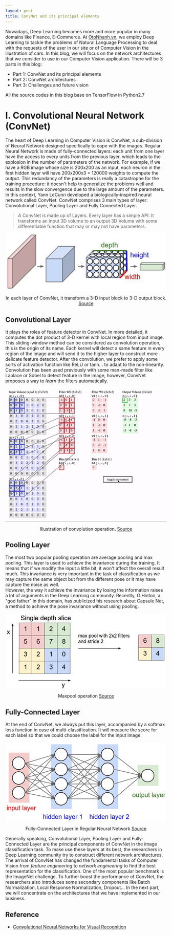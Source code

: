 ```yaml
---
layout: post
title: ConvNet and its principal elements
---
```


Nowadays, Deep Learning becomes more and more popular in many domains like Finance, E-Commerce. At [OtoNhanh.vn](https://otonhanh.vn), we employ Deep Learning to tackle the problems of Natural Language Processing to deal with the requests of the user in our site or of Computer Vision in the illustration of cars. In this blog, we will focus on the network architectures that we consider to use in our Computer Vision application. There will be 3 parts in this blog:  

- Part 1: ConvNet and its principal elements
- Part 2: ConvNet architectures
- Part 3: Challenges and future vision

All the source codes in this blog base on TensorFlow in Python2.7

# I. Convolutional Neural Network (ConvNet)

The heart of Deep Learning in Computer Vision is ConvNet, a sub-division of Neural Network designed specifically to cope with the images. Regular Neural Network is made of fully-connected layers: each unit from one layer have the access to every units from the previous layer, which leads to the explosion in the number of parameters of the network. For example, if we have a RGB image whose size is 200x200 as an input, each neuron in the first hidden layer will have 200x200x3 = 120000 weights to compute the output. This redundancy of the parameters is really a catastrophe for the training procedure: it doesn't help to generalize the problems well and results in the slow convergence due to the large amount of the parameters.  
In this context, Yann LeCunn developed a biologically-inspired neural network called ConvNet. ConvNet comprises 3 main types of layer: Convolutional Layer, Pooling Layer and Fully Connected Layer.  
> A ConvNet is made up of Layers. Every layer has a simple API: It transforms an input 3D volume to an output 3D Volume
with some differentiable function that may or may not have parameters.  

<p align="center">
 <img src="/img/Introduction_CNN/cnn.jpeg" alt="" align="middle">
 <div align="center">In each layer of ConvNet, it transform a 3-D input block to 3-D output block. <a href="http://cs231n.github.io/assets/cnn/cnn.jpeg">Source</a></div>
</p>  

## Convolutional Layer

It plays the roles of feature detector in ConvNet. In more detailed, it computes the dot product of 3-D kernel with local region from input image. This sliding-window method can be considered as convolution operation, this is the origin of its name. Each kernel will detect a same feature in every region of the image and will send it to the higher layer to construct more delicate feature detector. After the convolution, we prefer to apply some sorts of activation function like ReLU or tanh... to adapt to the non-linearity.  
Convolution has been used previously with some man-made filter like Laplace or Sobel to detect feature in the image, however, ConvNet proposes a way to *learn* the filters automatically.  

<p align="center">
 <img src="/img/Introduction_CNN/conv-layer.gif" alt="" align="middle">
 <div align="center">Illustration of convolution operation. <a href="http://cs231n.github.io/convolutional-networks/">Source</a></div>
</p> 

## Pooling Layer

The most two popular pooling operation are average pooling and max pooling. This layer is used to achieve the invariance during the training. It means that if we modify the input a little bit, it won't affect the overall result much. This invariance is very important in the task of classification as we may capture the same object but from the different pose or it may have capture the noise as well.  
However, the way it achieve the invariance by losing the information raises a lot of arguments in the Deep Learning community. Recently, G.Hinton, a "god father" in this domain, has publicized his research about Capsule Net, a method to achieve the pose invariance without using pooling.  

<p align="center">
 <img src="/img/Introduction_CNN/maxpool.jpeg" alt="" align="middle">
 <div align="center">Maxpool operation <a href="http://cs231n.github.io/assets/cnn/maxpool.jpeg">Source</a></div>
</p>    

## Fully-Connected Layer

At the end of ConvNet, we always put this layer, accompanied by a softmax loss 
function in case of multi-classification. It will measure the score for each label so that we could choose the label for 
the input image.  

<p align="center">
 <img src="/img/Introduction_CNN/neural_net2.jpeg" alt="" align="middle">
 <div align="center">Fully-Connected Layer in Regular Neural Network <a href="http://cs231n.github.io/assets/nn1/neural_net2.jpeg">Source</a></div>
</p>  

Generally speaking, Convolutional Layer, Pooling Layer and Fully-Connected Layer are the principal components of ConvNet in the image classification task. To make use these layers at its best, the researchers in Deep Learning community try to construct different network architectures. The arrival of ConvNet has changed the fundamental tasks of Computer Vision from *feature engineering* to *network engineering* to find the best representation for the classification. One of the most popular benchmark is the ImageNet challenge. To further boost the performance of ConvNet, the researchers also introduces some secondary components like Batch Normalization, Local Response Normalization, Dropout...
In the next part, we will concentrate on the architectures that we have implemented in our business.  

## Reference

- [Convolutional Neural Networks for Visual Recognition](http://cs231n.github.io/convolutional-networks/)  

